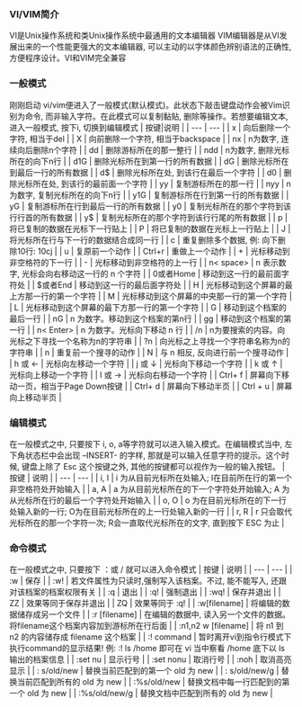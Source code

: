 ### VI/VIM简介
VI是Unix操作系统和类Unix操作系统中最通用的文本编辑器
VIM编辑器是从VI发展出来的一个性能更强大的文本编辑器, 可以主动的以字体颜色辨别语法的正确性, 方便程序设计。VI和VIM完全兼容
### 一般模式
刚刚启动 vi/vim便进入了一般模式(默认模式)。此状态下敲击键盘动作会被Vim识别为命令, 而非输入字符。在此模式可以复制黏贴, 删除等操作。若想要编辑文本, 进入一般模式, 按下i, 切换到编辑模式
| 按键|说明 |
| --- | --- |
| x | 向后删除一个字符, 相当于del |
| X | 向前删除一个字符, 相当于backspace |
| nx | n为数字, 连续向后删除n个字符  |
| dd | 删除游标所在的那一整行 |
| ndd | n为数字, 删除光标所在的向下n行 |
| d1G | 删除光标所在到第一行的所有数据 |
| dG | 删除光标所在到最后一行的所有数据 |
| d$ | 删除光标所在处, 到该行在最后一个字符 |
| d0 | 删除光标所在处, 到该行的最前面一个字符 |
| yy | 复制游标所在的那一行 |
| nyy | n为数字, 复制光标所在的向下n行 |
| y1G | 复制游标所在行到第一行的所有数据 |
| yG | 复制游标所在行到最后一行的所有数据 |
| y0 | 复制光标所在的那个字符到该行行首的所有数据 |
| y$ | 复制光标所在的那个字符到该行行尾的所有数据 |
| p | 将已复制的数据在光标下一行贴上 |
| P | 将已复制的数据在光标上一行贴上 |
| J | 将光标所在行与下一行的数据结合成同一行 |
| c | 重复删除多个数据, 例: 向下删除10行: 10cj |
| u | 复原前一个动作 |
| Ctrl+r | 重做上一个动作 |
| + | 光标移动到非空格符的下一行 |
| - | 光标移动到非空格符的上一行 |
| n< space> | n 表示数字, 光标会向右移动这一行的 n 个字符 |
| 0或者Home | 移动到这一行的最前面字符处 |
| $或者End | 移动到这一行的最后面字符处 |
| H | 光标移动到这个屏幕的最上方那一行的第一个字符 |
| M | 光标移动到这个屏幕的中央那一行的第一个字符 |
| L | 光标移动到这个屏幕的最下方那一行的第一个字符 |
| G | 移动到这个档案的最后一行 |
| nG | n 为数字。移动到这个档案的第n行 | 
| gg | 移动到这个档案的第一行 |
| n< Enter> | n 为数字。光标向下移动 n 行 |
| /n | n为要搜索的内容。向光标之下寻找一个名称为n的字符串 |
| ?n | 向光标之上寻找一个字符串名称为n的字符串 |
| n | 重复前一个搜寻的动作 |
| N | 与 n 相反, 反向进行前一个搜寻动作 |
| h 或 ← | 光标向左移动一个字符 |
| j 或 ↓ | 光标向下移动一个字符 |
| k 或 ↑ | 光标向上移动一个字符 |
| l 或 → | 光标向右移动一个字符 |
| Ctrl+ f | 屏幕向下移动一页，相当于Page Down按键 |
| Ctrl+ d | 屏幕向下移动半页 |
| Ctrl + u | 屏幕向上移动半页 |
### 编辑模式
在一般模式之中, 只要按下 i, o, a等字符就可以进入输入模式。在编辑模式当中, 左下角状态栏中会出现 –INSERT- 的字样, 那就是可以输入任意字符的提示。这个时候, 键盘上除了 Esc 这个按键之外, 其他的按键都可以视作为一般的输入按钮。
| 按键 | 说明 |
| --- | --- |
| i, I | i 为从目前光标所在处输入; I在目前所在行的第一个非空格符处开始输入  |
| a, A | a 为从目前光标所在的下一个字符处开始输入; A 为从光标所在行的最后一个字符处开始输入 |
| o, O | o 为在目前光标所在的下一行处输入新的一行; O为在目前光标所在的上一行处输入新的一行 |
| r, R | r 只会取代光标所在的那一个字符一次; R会一直取代光标所在的文字, 直到按下 ESC 为止 |
### 命令模式
在一般模式之中, 只要按下 ：或 / 就可以进入命令模式
| 按键 | 说明 |
| --- | --- |
| :w | 保存 |
| :w! | 若文件属性为只读时,强制写入该档案。不过, 能不能写入, 还跟对该档案的档案权限有关 |
| :q | 退出 |
| :q! | 强制退出 |
| :wq! | 保存并退出 |
| ZZ | 效果等同于保存并退出 |
| ZQ | 效果等同于 :q! |
| :w[filename] | 将编辑的数据储存成另一个文件 |
| :r [filename] | 在编辑的数据中, 读入另一个文件的数据。将filename这个档案内容加到游标所在行后面 |
| :n1,n2 w [filename] | 将 n1 到 n2 的内容储存成 filename 这个档案 |
| :! command | 暂时离开vi到指令行模式下执行command的显示结果! 例: :! ls /home 即可在 vi 当中察看 /home 底下以 ls 输出的档案信息 |
| :set nu | 显示行号 |
| :set nonu | 取消行号 |
| :noh | 取消高亮显示 |
| : s/old/new | 替换当前匹配到的第一个 old 为 new |
| : s/old/new/g | 替换当前匹配到所有的 old 为 new |
| :%s/old/new | 替换文档中每一行匹配到的第一个 old 为 new |
| :%s/old/new/g | 替换文档中匹配到所有的 old 为 new |

